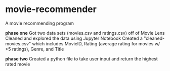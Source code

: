 # movie-recommender
A movie recommending program 

**phase one**
Got two data sets (movies.csv and ratings.csv) off of Movie Lens 
Cleaned and explored the data using Jupyter Notebook 
Created a "cleaned-movies.csv" which includes MovieID, Rating (average rating for movies w/ >5 ratings), Genre, and Title

**phase two**
Created a python file to take user input and return the highest rated movie




